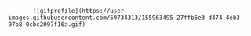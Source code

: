             
            
            
            
           ![gitprofile](https://user-images.githubusercontent.com/59734313/155963495-27ffb5e3-d474-4eb3-97b8-0cbc2097f16a.gif)


<!--
**mrunali8975/mrunali8975** is a ✨ _special_ ✨ repository because its `README.md` (this file) appears on your GitHub profile.

Here are some ideas to get you started:

- 🔭 I’m currently working on ...
- 🌱 I’m currently learning ...
- 👯 I’m looking to collaborate on ...
- 🤔 I’m looking for help with ...
- 💬 Ask me about ...
- 📫 How to reach me: ...
- 😄 Pronouns: ...
- ⚡ Fun fact: ...
-->
